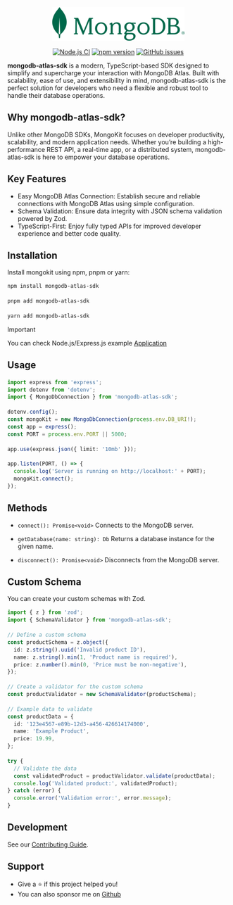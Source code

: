 <div align="center">

<img src="./assets/mongo-sm.png" alt="">

<a href="https://github.com/shivarm/mongodb-atlas-sdk/actions/workflows/ci.yml"><img alt="Node.js CI" src="https://github.com/shivarm/mongodb-atlas-sdk/actions/workflows/ci.yml/badge.svg"></a>
<a href="https://www.npmjs.com/package/mongodb-atlas-sdk"><img alt="npm version" src="https://img.shields.io/npm/v/mongodb-atlas-sdk"></a>
<a href="https://github.com/shivarm/mongodb-atlas-sdk/issues"><img alt="GitHub issues" src="https://img.shields.io/github/issues/shivarm/mongodb-atlas-sdk"></a>

</div>

**mongodb-atlas-sdk** is a modern, TypeScript-based SDK designed to simplify and supercharge your interaction with MongoDB Atlas. Built with scalability, ease of use, and extensibility in mind, mongodb-atlas-sdk is the perfect solution for developers who need a flexible and robust tool to handle their database operations.

## Why mongodb-atlas-sdk?

Unlike other MongoDB SDKs, MongoKit focuses on developer productivity, scalability, and modern application needs. Whether you’re building a high-performance REST API, a real-time app, or a distributed system, mongodb-atlas-sdk is here to empower your database operations.

## Key Features

- Easy MongoDB Atlas Connection: Establish secure and reliable connections with MongoDB Atlas using simple configuration.
- Schema Validation: Ensure data integrity with JSON schema validation powered by Zod.
- TypeScript-First: Enjoy fully typed APIs for improved developer experience and better code quality.

## Installation

Install mongokit using npm, pnpm or yarn:

```bash
npm install mongodb-atlas-sdk

pnpm add mongodb-atlas-sdk

yarn add mongodb-atlas-sdk
```

> [!IMPORTANT]
> You can check Node.js/Express.js example [Application](./examples)

## Usage

```typescript
import express from 'express';
import dotenv from 'dotenv';
import { MongoDbConnection } from 'mongodb-atlas-sdk';

dotenv.config();
const mongoKit = new MongoDbConnection(process.env.DB_URI!);
const app = express();
const PORT = process.env.PORT || 5000;

app.use(express.json({ limit: '10mb' }));

app.listen(PORT, () => {
  console.log('Server is running on http://localhost:' + PORT);
  mongoKit.connect();
});
```

## Methods

- `connect(): Promise<void>`
  Connects to the MongoDB server.

- `getDatabase(name: string): Db`
  Returns a database instance for the given name.

- `disconnect(): Promise<void>`
  Disconnects from the MongoDB server.

## Custom Schema

You can create your custom schemas with Zod.

```typescript
import { z } from 'zod';
import { SchemaValidator } from 'mongodb-atlas-sdk';

// Define a custom schema
const productSchema = z.object({
  id: z.string().uuid('Invalid product ID'),
  name: z.string().min(1, 'Product name is required'),
  price: z.number().min(0, 'Price must be non-negative'),
});

// Create a validator for the custom schema
const productValidator = new SchemaValidator(productSchema);

// Example data to validate
const productData = {
  id: '123e4567-e89b-12d3-a456-426614174000',
  name: 'Example Product',
  price: 19.99,
};

try {
  // Validate the data
  const validatedProduct = productValidator.validate(productData);
  console.log('Validated product:', validatedProduct);
} catch (error) {
  console.error('Validation error:', error.message);
}
```

## Development

See our [Contributing Guide](./CONTRIBUTING.md).

## Support

- Give a ⭐️ if this project helped you!
- You can also sponsor me on [Github](https://github.com/sponsors/shivarm)
